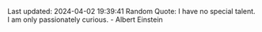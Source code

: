 Last updated: 2024-04-02 19:39:41
Random Quote: I have no special talent. I am only passionately curious. - Albert Einstein